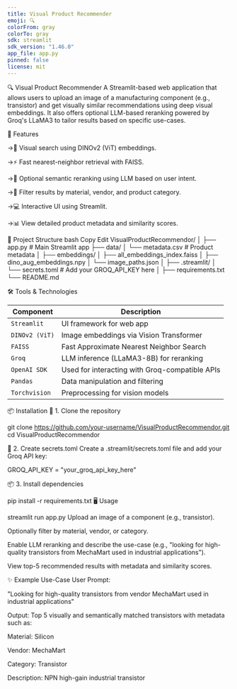 ```yaml
---
title: Visual Product Recommender
emoji: 🔍
colorFrom: gray
colorTo: gray
sdk: streamlit
sdk_version: "1.46.0"
app_file: app.py
pinned: false
license: mit
---
```



🔍 Visual Product Recommender
A Streamlit-based web application that allows users to upload an image of a manufacturing component (e.g., transistor) and get visually similar recommendations using deep visual embeddings. It also offers optional LLM-based reranking powered by Groq's LLaMA3 to tailor results based on specific use-cases.

🚀 Features

->🔎 Visual search using DINOv2 (ViT) embeddings.

->⚡ Fast nearest-neighbor retrieval with FAISS.

->🧠 Optional semantic reranking using LLM based on user intent.

->🧵 Filter results by material, vendor, and product category.

->💻 Interactive UI using Streamlit.

->📊 View detailed product metadata and similarity scores.

📁 Project Structure
bash
Copy
Edit
VisualProductRecommendor/
│
├── app.py                     # Main Streamlit app
├── data/
│   └── metadata.csv           # Product metadata
│
├── embeddings/
│   ├── all_embeddings_index.faiss
│   ├── dino_aug_embeddings.npy
│   └── image_paths.json
│
├── .streamlit/
│   └── secrets.toml           # Add your GROQ_API_KEY here
│
├── requirements.txt
└── README.md


🛠️ Tools & Technologies

| Component      | Description                                    |
| -------------- | ---------------------------------------------- |
| `Streamlit`    | UI framework for web app                       |
| `DINOv2 (ViT)` | Image embeddings via Vision Transformer        |
| `FAISS`        | Fast Approximate Nearest Neighbor Search       |
| `Groq`         | LLM inference (LLaMA3-8B) for reranking        |
| `OpenAI SDK`   | Used for interacting with Groq-compatible APIs |
| `Pandas`       | Data manipulation and filtering                |
| `Torchvision`  | Preprocessing for vision models                |

📦 Installation
🔧 1. Clone the repository

git clone https://github.com/your-username/VisualProductRecommendor.git
cd VisualProductRecommendor

📄 2. Create secrets.toml
Create a .streamlit/secrets.toml file and add your Groq API key:

GROQ_API_KEY = "your_groq_api_key_here"

📦 3. Install dependencies

pip install -r requirements.txt
🖥️ Usage

streamlit run app.py
Upload an image of a component (e.g., transistor).

Optionally filter by material, vendor, or category.

Enable LLM reranking and describe the use-case (e.g., "looking for high-quality transistors from MechaMart used in industrial applications").

View top-5 recommended results with metadata and similarity scores.

✨ Example Use-Case
User Prompt:

"Looking for high-quality transistors from vendor MechaMart used in industrial applications"

Output:
Top 5 visually and semantically matched transistors with metadata such as:

Material: Silicon

Vendor: MechaMart

Category: Transistor

Description: NPN high-gain industrial transistor





